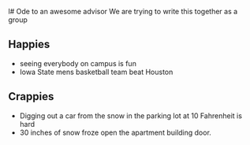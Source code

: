 l# Ode to an awesome advisor
We are trying to write this together as a group


## Happies

- seeing everybody on campus is fun
- Iowa State mens basketball team beat Houston

## Crappies

- Digging out a car from the snow in the parking lot at 10 Fahrenheit is hard
- 30 inches of snow froze open the apartment building door.
